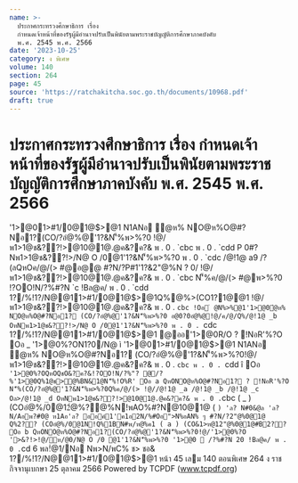 ```yaml
---
name: >-
  ประกาศกระทรวงศึกษาธิการ เรื่อง
  กำหนดเจ้าหน้าที่ของรัฐผู้มีอำนาจปรับเป็นพินัยตามพระราชบัญญัติการศึกษาภาคบังคับ
  พ.ศ. 2545 พ.ศ. 2566
date: '2023-10-25'
category: ง พิเศษ
volume: 140
section: 264
page: 45
source: 'https://ratchakitcha.soc.go.th/documents/10968.pdf'
draft: true
---
```


# ประกาศกระทรวงศึกษาธิการ เรื่อง กำหนดเจ้าหน้าที่ของรัฐผู้มีอำนาจปรับเป็นพินัยตามพระราชบัญญัติการศึกษาภาคบังคับ พ.ศ. 2545 พ.ศ. 2566

'1>@01>#1/0@1@$>@1 N1ANอ ํ@ห% NO@ห%O@#?Nอ1?(CO/?อํ@%@'1?&N'็%พ>%?0 !@/พ1>1@ช&??!>@10@1@.@ค&?ค?& พ . 0 . `cbc พ . 0 . `cdd P 0#?Nพ1>1@ช&??!>/N@ O /0@1'1?&N'็%พ>%?0 พ . 0 . `cdc /@!1@ a9 /?(ลQหOค/@/(> #@อ@@ #?N/?P#1'1?&2"@%N ? 0/ !@/พ1>1@ช&??!>@10@1@.@ค&?ค?& พ . 0 . `cbc N'็%ค/@/(> #@พ>%?0 !?OO!N/?%#?N `c !Bล@ค/ พ . 0 . `cdd 1?/%!1?/N@@11>#1/0@1@$>@1Q%@%>(CO1?1@@1 !@/พ1>1@ช&??!>@10@1@.@ค&?ค?& พ . 0 . `cbc !Oอ ํ @N%>%@1'1>@0ํ@ห% NO@ห%O@#?Nอ1? (CO/?อํ@%@'1?&N'็%พ>%?0 อ@0?0อํ@%@!@/ค/@/Q%/@!1@ _b OหNพ1>1@ช&??!>/N@ O /0@1'1?&N'็%พ>%?0 พ . 0 . `cdc 1?/%!1?/N@@11>#1/0@1@$>@1 @ออ'1>@0R/O ? !NอR'%?O Oอ _ '1>@0%?ON1?0/N@ ì '1>@01>#1/0@1@$>@1 N1ANอ ํ@ห% NO@ห%O@#?Nอ1? (CO/?อํ@%@'1?&N'็%พ>%?0!@/พ1>1@ช&??!>@10@1@.@ค&?ค?& พ . 0 . `cbc พ . 0 . `cdd î Oอ ` '1>@0%?OQหOQชO&?ค?&!?OO!N/?%"? @/?%'1>@0Q%1@ช>@%BN&1@N'็%!O%R' Oอ a QหONO@ห%O@#?Nอ1? ? !NอR'%?O N'็%(CO/?อํ@%@'1?&N'็%พ>%?0Q%ค/@/(> !@//@!1@ _a /@!1@ _b /@!1@ _c Oล>/@!1@ _d OหNพ1>1@ช&??!>@10@1@.@ค&?ค?& พ . 0 . `cbc ( _ ) (COอํ@%/0@12ํ@%?@%N!พAO%#?N@10@1@ ( ` ) 'ล? N#0&@ล 'ล? N/Aอพ?#0@ ห1Aอ'ล? ออค์1'ค1อ2N/%#Oอ">N%อAN% ๆ #?N/?2"@%0@1@ Q%2?? (COอํ@%/0@1N!Q%1BN#พ/ห@%ค1 ( a ) (CO&1>ห@12"@%0@1@#B2?? Oอ b QหONO@ห%O@#?Nอ1?(CO/?อํ@%@'1?&N'็%พ>%?0!@/'1>@0%?O '>&?!>!@/ห/@0/N@ O /0 @1'1?&N'็%พ>%?0 '1>@0  /?%#?N 20 !Bล@ค/ พ . 0 . `cd 6 พล!ํ@1/Nอ Nพ>N/พC% ช> ชอ& 1?/%!1?/N@@11>#1/0@1@$>@1 หน้า 45 เลม 140 ตอนพิเศษ 264 ง ราชกิจจานุเบกษา 25 ตุลาคม 2566 Powered by TCPDF (www.tcpdf.org)
